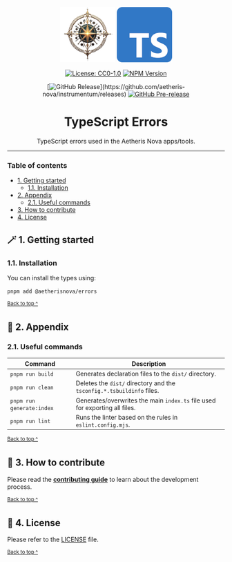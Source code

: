 <div align="center">
    <img alt="An ornate golden compass surrounded by orbs" src="https://github.com/aetheris-nova/regimen-contractus/blob/main/images/emblem@128x128.png" height="128" />
    <img alt="The TypeScript logo - a rounded corner blue square with a 'TS' in white" src="https://github.com/aetheris-nova/regimen-contractus/blob/main/images/typescript_icon@128x128.png" height="128" />
</div>

<div align="center">

[![License: CC0-1.0](https://img.shields.io/badge/License-CC0_1.0-brightgreen.svg)][license]
[![NPM Version](https://img.shields.io/npm/v/%40aetherisnova%2Ferrors)](https://www.npmjs.com/package/%40aetherisnova/errors)

</div>

<div align="center">

[![GitHub Release](https://img.shields.io/github/v/release/aetheris-nova/instrumentum?filter=%40aetherisnova%2Ferrors*)](https://github.com/aetheris-nova/instrumentum/releases)
[![GitHub Pre-release](https://img.shields.io/github/v/release/aetheris-nova/instrumentum?include_prereleases&filter=%40aetherisnova%2Ferrors*&label=pre-release)](https://github.com/aetheris-nova/instrumentum/releases/latest)

</div>

<h1 align="center">
  TypeScript Errors
</h1>

<p align="center">
  TypeScript errors used in the Aetheris Nova apps/tools.
</p>

---

### Table of contents

* [1. Getting started](#-1-getting-started)
  - [1.1. Installation](#11-installation)
* [2. Appendix](#-2-appendix)
  - [2.1. Useful commands](#21-useful-commands)
* [3. How to contribute](#-3-how-to-contribute)
* [4. License](#-4-license)

## 🪄 1. Getting started

### 1.1. Installation

You can install the types using:
```shell
pnpm add @aetherisnova/errors
```

<sup>[Back to top ^][table-of-contents]</sup>

## 📑 2. Appendix

### 2.1. Useful commands

| Command                   | Description                                                                 |
|---------------------------|-----------------------------------------------------------------------------|
| `pnpm run build`          | Generates declaration files to the `dist/` directory.                       |
| `pnpm run clean`          | Deletes the `dist/` directory and the `tsconfig.*.tsbuildinfo` files.       |
| `pnpm run generate:index` | Generates/overwrites the main `index.ts` file used for exporting all files. |
| `pnpm run lint`           | Runs the linter based on the rules in `eslint.config.mjs`.                  |

<sup>[Back to top ^][table-of-contents]</sup>

## 👏 3. How to contribute

Please read the [**contributing guide**](https://github.com/aetheris-nova/regimen-contractus/blob/main/CONTRIBUTING.md) to learn about the development process.

<sup>[Back to top ^][table-of-contents]</sup>

## 📄 4. License

Please refer to the [LICENSE][license] file.

<sup>[Back to top ^][table-of-contents]</sup>

<!-- links -->
[license]: LICENSE
[table-of-contents]: #table-of-contents


